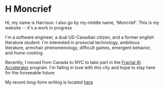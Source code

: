# H Moncrief

Hi, my name is Harrison. I also go by my middle name, 'Moncrief'. This is my website -- it's a work in progress

I'm a software engineer, a dual US-Canadian citizen, and a former english literature student. I'm interested in prosocial technology, ambitious literature, armchair phenomenology, difficult games, emergent behavior, and home cooking

Recently, I moved from Canada to NYC to take part in the [Fractal AI Accelerator](https://fractalbootcamp.com/) program. I'm falling in love with this city and hope to stay here for the forseeable future

My recent long-form writing is located [here](./essays.html)



